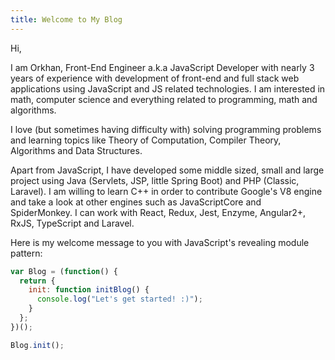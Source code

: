```yaml
---
title: Welcome to My Blog
---
```


Hi,

I am Orkhan, Front-End Engineer a.k.a JavaScript Developer with nearly 3 years of experience with development of front-end and full stack web applications using JavaScript and JS related technologies. I am interested in math, computer science and everything related to programming, math and algorithms.

I love (but sometimes having difficulty with) solving programming problems and learning topics like Theory of Computation, Compiler Theory, Algorithms and Data Structures.

Apart from JavaScript, I have developed some middle sized, small and large project using Java (Servlets, JSP, little Spring Boot) and PHP (Classic, Laravel). I am willing to learn C++ in order to contribute Google's V8 engine and take a look at other engines such as JavaScriptCore and SpiderMonkey. I can work with React, Redux, Jest, Enzyme, Angular2+, RxJS, TypeScript and Laravel.

Here is my welcome message to you with JavaScript's revealing module pattern:

```javascript
var Blog = (function() {
  return {
    init: function initBlog() {
      console.log("Let's get started! :)");
    }
  };
})();

Blog.init();
```
